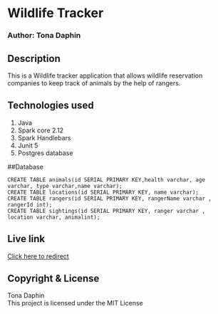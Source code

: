 # Wildlife Tracker
### Author: Tona Daphin
## Description
This is a Wildlife tracker application that allows wildlife reservation companies to keep track of animals by the help of rangers.

## Technologies used

1. Java 
2. Spark core 2.12
4. Spark Handlebars
5. Junit 5
6. Postgres database

##Database

    CREATE TABLE animals(id SERIAL PRIMARY KEY,health varchar, age varchar, type varchar,name varchar);
    CREATE TABLE locations(id SERIAL PRIMARY KEY, name varchar);
    CREATE TABLE rangers(id SERIAL PRIMARY KEY, rangerName varchar , rangerId int);
    CREATE TABLE sightings(id SERIAL PRIMARY KEY, ranger varchar , location varchar, animalint);

## Live link

[Click here to redirect](https://github.com/tonadaphin/Wildlife_tracker.git)


## Copyright & License

Tona Daphin <br>
This project is licensed under the MIT License 


